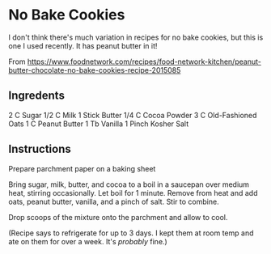 # No Bake Cookies
I don't think there's much variation in recipes for no bake cookies, but this is one I used recently. It has peanut butter in it!

From https://www.foodnetwork.com/recipes/food-network-kitchen/peanut-butter-chocolate-no-bake-cookies-recipe-2015085

## Ingredents
2 C Sugar
1/2 C Milk
1 Stick Butter
1/4 C Cocoa Powder
3 C Old-Fashioned Oats
1 C Peanut Butter
1 Tb Vanilla
1 Pinch Kosher Salt

## Instructions
Prepare parchment paper on a baking sheet

Bring sugar, milk, butter, and cocoa to a boil in a saucepan over medium heat, stirring occasionally. Let boil for 1 minute. Remove from heat and add oats, peanut butter, vanilla, and a pinch of salt. Stir to combine.

Drop scoops of the mixture onto the parchment and allow to cool.

(Recipe says to refrigerate for up to 3 days. I kept them at room temp and ate on them for over a week. It's _probably_ fine.)
